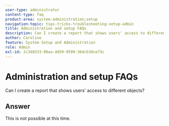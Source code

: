 ```yaml
---
user-type: administrator
content-type: faq
product-area: system-administration;setup
navigation-topic: tips-tricks-troubleshooting-setup-admin
title: Administration and setup FAQs
description: Can I create a report that shows users' access to different objects?
author: Caroline
feature: System Setup and Administration
role: Admin
exl-id: 2c340333-00aa-4d59-9599-364cb3dce73c
---
```

# Administration and setup FAQs

Can I create a report that shows users' access to different objects?

## Answer

This is not possible at this time.
